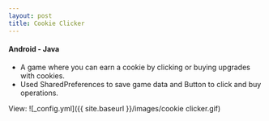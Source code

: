```yaml
---
layout: post
title: Cookie Clicker
---
```

#### Android - Java

* A game where you can earn a cookie by clicking or buying upgrades with cookies.
* Used SharedPreferences to save game data and Button to click and buy operations.

View:
![_config.yml]({{ site.baseurl }}/images/cookie clicker.gif)
